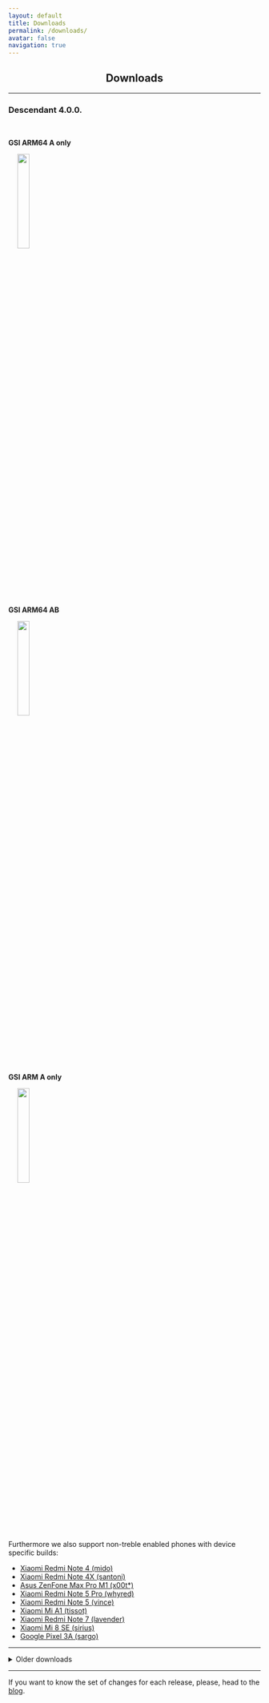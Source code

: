 ```yaml
---
layout: default
title: Downloads
permalink: /downloads/
avatar: false
navigation: true
---
```


<h2 align="center">Downloads</h2>

<hr>

### __Descendant 4.0.0.__

<br>

__GSI ARM64 A only__

&emsp; <a href="https://github.com/Descendant/InOps/releases/download/3.1.1/Descendant_3.1.1_arm64_aonly.zip" target="_blank"><img src="/assets/download.png" style="width: 22%"></a>

<br>

__GSI ARM64 AB__

&emsp; <a href="https://github.com/Descendant/InOps/releases/download/3.1.1/Descendant_3.1.1_arm64_ab.zip" target="_blank"><img src="/assets/download.png" style="width: 22%"></a>

<br>

__GSI ARM A only__

&emsp; <a href="https://github.com/Descendant/InOps/releases/download/3.1.1/Descendant_3.1.1_arm_aonly.zip" target="_blank"><img src="/assets/download.png" style="width: 22%"></a>

<br>

Furthermore we also support non-treble enabled phones with device specific builds:

<ul>
<li><a href="https://forum.xda-developers.com/redmi-note-4/xiaomi-redmi-note-4-snapdragon-roms-kernels-recoveries--other-development/spjune-descendant-threedotzero-t3939797" rel="nofollow" target="_blank">Xiaomi Redmi Note 4 (mido)</a></li>
<li><a href="https://forum.xda-developers.com/xiaomi-redmi-4x/development/spjuly-descendant-3-1-1-xiaomi-redmi-4x-t3948965" rel="nofollow">Xiaomi Redmi Note 4X (santoni)</a></li>
<li><a href="https://forum.xda-developers.com/asus-zenfone-max-pro-m1/development/spjune-descendant-threedotzero-treble-t3939326" rel="nofollow" target="_blank">Asus ZenFone Max Pro M1 (x00t*)</a></li>
<li><a href="https://forum.xda-developers.com/redmi-note-5-pro/development/spjune-descendant-threedotzero-t3939349" rel="nofollow" target="_blank">Xiaomi Redmi Note 5 Pro (whyred)</a></li>
<li><a href="https://forum.xda-developers.com/redmi-note-5/development/spjune-descendant-threedotzero-t3939661" rel="nofollow" target="_blank">Xiaomi Redmi Note 5 (vince)</a></li>
<li><a href="https://forum.xda-developers.com/mi-a1/development/spapril-descendant-xiaomi-mi-a1-t3917698" rel="nofollow" target="_blank">Xiaomi Mi A1 (tissot)</a></li>
<li><a href="https://forum.xda-developers.com/redmi-note-7/development/rom-descendant-3-1-1-xiaomi-redmi-note-7-t3948048" rel="nofollow" target="_blank">Xiaomi Redmi Note 7 (lavender)</a></li>
<li><a href="https://forum.xda-developers.com/mi-8-se/development/spjuly-descendant-3-1-1-xiaomi-mi-8-se-t3949339" rel="nofollow" target="_blank">Xiaomi Mi 8 SE (sirius)</a></li>
<li><a href="https://forum.xda-developers.com/pixel-3a/development/rom-descendant-3-1-1-pixel-3a-t3948814" rel="nofollow" target="_blank">Google Pixel 3A (sargo)</a></li>
</ul>

<p hidden>You can read 4.0.0. changelog <a href="https://descendant.me/blog/4.0.0" target="_blank">here</a>.</p>

---

<details><summary>
   <p style="
       display: inline;
             ">Older downloads</p>
   </summary>
<hr>
   
### __Descendant 3.1.1.__

__GSI ARM64 A only__

* [Download here](https://github.com/Descendant/InOps/releases/download/3.1.1/Descendant_3.1.1_arm64_aonly.zip)

__GSI ARM64 AB__

* [Download here](https://github.com/Descendant/InOps/releases/download/3.1.1/Descendant_3.1.1_arm64_ab.zip)

__GSI ARM A only__

* [Download here](https://github.com/Descendant/InOps/releases/download/3.1.1/Descendant_3.1.1_arm_aonly.zip)   

---      
   
### __Descendant ThreeDotZero__

__GSI ARM64 A only__

* [Download here](https://github.com/Descendant/InOps/releases/download/ThreeDotZero/Descendant_ThreeDotZero_arm64_aonly.zip)

__GSI ARM64 AB__

* [Download here](https://github.com/Descendant/InOps/releases/download/ThreeDotZero/Descendant_ThreeDotZero_arm64_ab.zip)

__GSI ARM A only__

* [Download here](https://github.com/Descendant/InOps/releases/download/ThreeDotZero/Descendant_ThreeDotZero_arm_a.zip)   

---   
   
### __Descendant TwoDotThree__

__GSI ARM64 A only__

* [Download here](https://github.com/Descendant/InOps/releases/download/TwoDotThree/Descendant_TwoDotThree_arm64_aonly_new.zip)

__GSI ARM64 AB__

* [Download here](https://github.com/Descendant/InOps/releases/download/TwoDotThree/Descendant_TwoDotThree_arm64_ab_new.zip)

__GSI ARM A only__

* [Download here](https://github.com/Descendant/InOps/releases/download/TwoDotThree/Descendant_TwoDotThree_arm_a_new.zip)   

---
   
### __Descendant TwoDotTwo__

__GSI ARM64 A only__

* [Download here](http://bit.ly/2UslXMh)

__GSI ARM64 AB__

* [Download here](http://bit.ly/2Iaqf4I)

__GSI ARM A only__

* [Download here](http://bit.ly/2WGkeAx)

---

### __Descendant TwoDotOne__

__GSI ARM64 A only__

* [Download here](http://bit.ly/2EVhQjo)

__GSI ARM64 AB__

* [Download here](http://bit.ly/2IYNtwE)

__GSI ARM A only__

* [Download here](http://bit.ly/2XJgzDv)

---

### __Descendant TwoDotZero__   

__GSI ARM64 A only__

* [Download here](http://bit.ly/TwoDotZero_arm64_Aonly)

__GSI ARM64 AB__

* [Download here](http://bit.ly/TwoDotZero_arm64_AB)

__GSI ARM A only__

* [Download here](http://bit.ly/TwoDotZero_arm_aonly)

---
   
### __Descendant OneDotFive__

__GSI ARM64 A only__

* [Download here](https://bit.ly/onedotfiveaonly)

__GSI ARM64 AB__

* [Download here](https://bit.ly/onedotfiveab)

__GSI ARM A only__

* [Download here](https://bit.ly/onedotfivearm)

__Mediafire Mirror__

* [Download here](http://bit.ly/descendantmirror)

---   

### __Descendant OneDotFour__

__GSI ARM64 A only__

* [Download here](https://drive.google.com/open?id=1dpeGCkkhjRIyua5FcORr4eOxH_Mi0S3R)

__GSI ARM64 AB__

* [Download here](https://drive.google.com/open?id=1HswI5oX1wt0yCTTQQ9gcWvJYPxD5sU-x)

__GSI ARM A only__

* [Download here](https://drive.google.com/open?id=1Yjp3RXhCh4HNgjKOFzgy-QUMEjPT6f18)

---
  
### __Descendant OneDotThree__

__GSI ARM64 A only__

* [Download here](https://drive.google.com/open?id=1QoWG349BZd1ZAY7DdRCKQdfxEpoQaeXF)

__GSI ARM64 AB__

* [Download here](https://drive.google.com/open?id=13Ei2A2nYUEqjvfr9wcqESZg5FSFuJZAd)

__GSI ARM A only__

* [Download here](https://drive.google.com/open?id=1VDxjS-L0bAA604jxb2Fi6inTJQugJkEn)

---
  
### __Descendant OneDotTwo__

__GSI ARM64 A only__

* [Download here](https://drive.google.com/open?id=1-pxbGdHrdS7xicNqr9OJmHhY1IApZQeS)

__GSI ARM64 AB__

* [Download here](https://drive.google.com/open?id=1_Q_SWZpPWIPg8iKwvpyE8a8Q3daEnGe6)

---

### __Descendant OneDotOne__

__GSI ARM64 A only__

* [Download here](https://drive.google.com/open?id=187V7yq7yGmaIG6n-X1SIfCflWcaFgdXQ)

__GSI ARM64 AB__

* [Download here](https://drive.google.com/open?id=1BqPalGTwY_kwaAyL2JFRzozkSihgJQHg)

---

### __Descendant OneDotZero__

__GSI ARM64 A only__

* [Download here](https://drive.google.com/open?id=1L6O1m6MheQaYDoc0wFgjssIfFCzcPgov)

__GSI ARM64 AB__

* [Download here](https://drive.google.com/open?id=1jOa3xY6SXwe-zXd0aR6Nd-knEYDmW4vl)

</details>

<hr>

If you want to know the set of changes for each release, please, head to the [blog](https://descendant.github.io/blog/).

